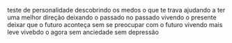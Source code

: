 teste de personalidade 
descobrindo os medos 
o que te trava 
ajudando a ter uma melhor direção 
deixando o passado no passado 
vivendo o presente 
deixar que o futuro aconteça
sem se preocupar com o futuro 
vivendo mais leve 
vivebdo o agora sem anciedade sem depressão 
